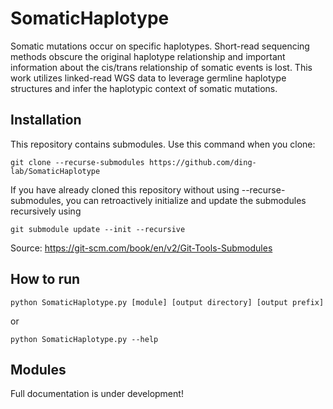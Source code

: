 # SomaticHaplotype

Somatic mutations occur on specific haplotypes. Short-read sequencing methods obscure the original haplotype relationship and important information about the cis/trans relationship of somatic events is lost. This work utilizes linked-read WGS data to leverage germline haplotype structures and infer the haplotypic context of somatic mutations.

## Installation

This repository contains submodules. Use this command when you clone: 

`git clone --recurse-submodules https://github.com/ding-lab/SomaticHaplotype`

If you have already cloned this repository without using --recurse-submodules, you can retroactively initialize and update the submodules recursively using

`git submodule update --init --recursive`

Source: https://git-scm.com/book/en/v2/Git-Tools-Submodules

## How to run

```python SomaticHaplotype.py [module] [output directory] [output prefix]```

or

```python SomaticHaplotype.py --help```

## Modules

Full documentation is under development!
